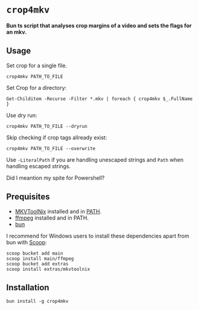 # `crop4mkv`

**Bun ts script that analyses crop margins of a video and sets the flags for an mkv.**

## Usage

Set crop for a single file.
```pwsh
crop4mkv PATH_TO_FILE
```

Set Crop for a directory:
```pwsh
Get-Childitem -Recurse -Filter *.mkv | foreach { crop4mkv $_.FullName }
```

Use dry run:
```pwsh
crop4mkv PATH_TO_FILE --dryrun
```

Skip checking if crop tags allready exist:
```pwsh
crop4mkv PATH_TO_FILE --overwrite
```

Use `-LiteralPath` if you are handling unescaped strings and `Path` when handling escaped strings.

Did I meantion my spite for Powershell?


## Prequisites

* [MKVToolNix](https://mkvtoolnix.download/) installed and in [PATH](https://www.howtogeek.com/787217/how-to-edit-environment-variables-on-windows-10-or-11/).
* [ffmpeg](https://ffmpeg.org/) installed and in PATH.
* [bun](https://bun.sh/)

I recommend for Windows users to install these dependencies apart from bun with [Scoop](https://scoop.sh/):
```
scoop bucket add main
scoop install main/ffmpeg
scoop bucket add extras
scoop install extras/mkvtoolnix
```

## Installation

```
bun install -g crop4mkv
```
